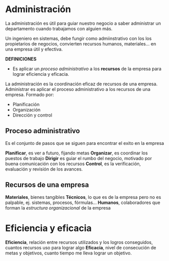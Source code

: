# Administración

La administración es útil para guiar nuestro negocio a saber administrar un departamento cuando trabajamos con alguien más.

Un ingeniero en sistemas, debe fungir como admiinstrativo con los los propietarios de negocios, convierten recursos humanos, materiales... en una empresa útil y efectiva.

**DEFINICIONES**
- Es aplicar un _proceso administrativo_ a los **recursos** de la empresa para lograr eficiencia y eficacia.

La administración es la coordinación eficaz de recursos de una empresa.
Administrar es aplicar el proceso administrativo a los recursos de una empresa.
Formado por: 
- Planificación
- Organización
- Dirección y control

## Proceso administrativo

Es el conjunto de pasos que se siguen para encontrar el exito en la empresa

**Planificar**, es ver a futuro, fijando metas
**Organizar**, es coordinar los puestos de trabajo
**Dirigir** es guiar el rumbo del negocio, motivado por buena comunicación con los recursos
**Control**, es la verificación, evaluación y revisión de los avances.

## Recursos de una empresa

**Materiales**, bienes tangibles
**Técnicos**, lo que es de la empresa pero no es palpable, ej. sistemas, procesos, fórmulas...
**Humanos**, colaboradores que forman la _estructura organizacional_ de la empresa


# Eficiencia y eficacia

**Eficiencia**, relación entre recursos utilizados y los logros conseguidos, cuantos recursos uso para lograr algo
**Eficacia**, nivel de consecución de metas y objetivos, cuanto tiempo me lleva lograr un objetivo.